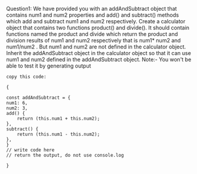 Question1: 
    We have provided you with an  addAndSubtract object that contains num1 and num2 properties and add() and subtract() methods which add and subtract num1 and num2 respectively. Create a calculator object that contains two functions product() and divide(). It should contain functions named the product and divide which return the product and division results of num1 and num2 respectively that is num1* num2 and num1/num2 . But num1 and num2 are not defined in the calculator object. Inherit the addAndSubtract object in the calculator object so that it can use num1 and num2 defined in the addAndSubtract object. Note:- You won't be able to test it by generating output

    copy this code:
    
    {

    const addAndSubtract = {
    num1: 6,
    num2: 3,
    add() {
        return (this.num1 + this.num2);
    },
    subtract() {
        return (this.num1 - this.num2);
    },
    }
    // write code here
    // return the output, do not use console.log

    }
